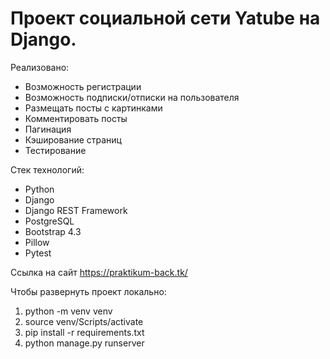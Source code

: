 # Проект социальной сети Yatube на Django.

Реализовано: 
- Возможность регистрации
- Возможность подписки/отписки на пользователя
- Размещать посты с картинками
- Комментировать посты
- Пагинация
- Кэширование страниц
- Тестирование

Стек технологий:
- Python
- Django
- Django REST Framework
- PostgreSQL
- Bootstrap 4.3
- Pillow
- Pytest 

Ссылка на сайт https://praktikum-back.tk/

Чтобы развернуть проект локально:
1. python -m venv venv
2. source venv/Scripts/activate
3. pip install -r requirements.txt
4. python manage.py runserver
